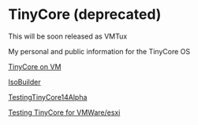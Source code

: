# TinyCore (deprecated)

This will be soon released as VMTux

My personal and public information for the TinyCore OS

[TinyCore on VM](TinyCoreOnVM.md)

[IsoBuilder](src)

[TestingTinyCore14Alpha](TestingTinyCore14Alpha.md)

[Testing TinyCore for VMWare/esxi](https://github.com/alphons/TinyCore/tree/main/metrics)

